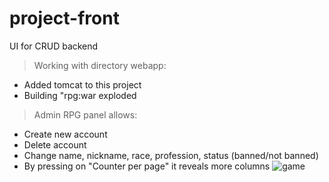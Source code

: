 # project-front
UI for CRUD backend

> Working with directory webapp:
* Added tomcat to this project
* Building "rpg:war exploded


> Admin RPG panel allows:
* Create new account
* Delete account
* Change name, nickname, race, profession, status (banned/not banned)
* By pressing on "Counter per page" it reveals more columns
![game](https://downloader.disk.yandex.ru/preview/f9406e6133aca88bfe8162b227b19368b5741ff2b6c9c78499e7494e2ebf1baf/6345730c/7giTsrW-EZn1PH1PtCfaZohkdLaHNFtHyUKY0Rsrgzh5Lx6sNk_TIweOTKTX2sNGmonjG8u4FISVdIlkWekZxw%3D%3D?uid=0&filename=2022-10-11_12-29-45.png&disposition=inline&hash=&limit=0&content_type=image%2Fpng&owner_uid=0&tknv=v2&size=2048x2048)
